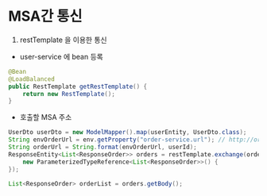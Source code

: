 # MSA간 통신

1. restTemplate 을 이용한 통신
- user-service 에 bean 등록
```java
@Bean
@LoadBalanced
public RestTemplate getRestTemplate() {
	return new RestTemplate();
}
```
- 호출할 MSA 주소
```java
UserDto userDto = new ModelMapper().map(userEntity, UserDto.class);
String envOrderUrl = env.getProperty("order-service.url"); // http://order-service/order-service/%s/orders
String orderUrl = String.format(envOrderUrl, userId);
ResponseEntity<List<ResponseOrder>> orders = restTemplate.exchange(orderUrl, HttpMethod.GET, null,
	new ParameterizedTypeReference<List<ResponseOrder>>() {
});

List<ResponseOrder> orderList = orders.getBody();
```
